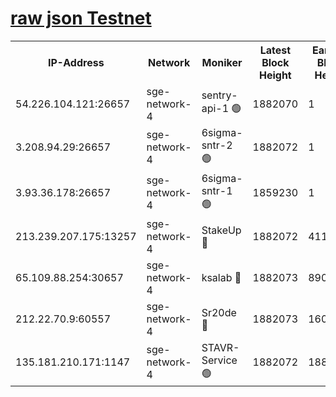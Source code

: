 
[raw json Testnet](https://rpc-check.sget.stavr.tech/sget/rpc-sget-result.json)
=


<table><tr><th>IP-Address</th><th>Network</th><th>Moniker</th><th>Latest Block Height</th><th>Earliest Block Height</th><th>Catching Up</th><th>Tx Index</th><th>Voting Power</th><th>Scan Time</th></tr><tr><td>54.226.104.121:26657</td><td>sge-network-4</td><td>sentry-api-1 🟢</td><td>1882070</td><td>1</td><td>False</td><td>on</td><td>0</td><td>2024-03-06T10:24:30.872693401UTC</td></tr><tr><td>3.208.94.29:26657</td><td>sge-network-4</td><td>6sigma-sntr-2 🟢</td><td>1882072</td><td>1</td><td>False</td><td>on</td><td>0</td><td>2024-03-06T10:24:40.119352494UTC</td></tr><tr><td>3.93.36.178:26657</td><td>sge-network-4</td><td>6sigma-sntr-1 🟢</td><td>1859230</td><td>1</td><td>False</td><td>on</td><td>0</td><td>2024-03-06T10:24:42.803742170UTC</td></tr><tr><td>213.239.207.175:13257</td><td>sge-network-4</td><td>StakeUp 🔴</td><td>1882072</td><td>411001</td><td>False</td><td>off</td><td>100</td><td>2024-03-06T10:24:39.240546115UTC</td></tr><tr><td>65.109.88.254:30657</td><td>sge-network-4</td><td>ksalab 🔴</td><td>1882073</td><td>890001</td><td>False</td><td>off</td><td>2838</td><td>2024-03-06T10:24:45.146577949UTC</td></tr><tr><td>212.22.70.9:60557</td><td>sge-network-4</td><td>Sr20de 🔴</td><td>1882073</td><td>1608978</td><td>False</td><td>on</td><td>104</td><td>2024-03-06T10:24:47.567052969UTC</td></tr><tr><td>135.181.210.171:1147</td><td>sge-network-4</td><td>STAVR-Service 🟢</td><td>1882072</td><td>1880001</td><td>False</td><td>on</td><td>0</td><td>2024-03-06T10:24:39.550024312UTC</td></tr></table>
